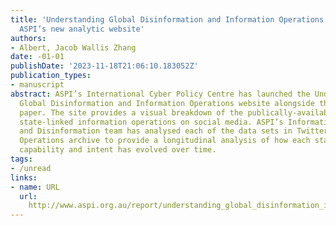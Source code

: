 ```yaml
---
title: 'Understanding Global Disinformation and Information Operations: Insights from
  ASPI’s new analytic website'
authors:
- Albert, Jacob Wallis Zhang
date: -01-01
publishDate: '2023-11-18T21:06:10.183052Z'
publication_types:
- manuscript
abstract: ASPI’s International Cyber Policy Centre has launched the Understanding
  Global Disinformation and Information Operations website alongside this companion
  paper. The site provides a visual breakdown of the publically-available data from
  state-linked information operations on social media. ASPI’s Information Operations
  and Disinformation team has analysed each of the data sets in Twitter’s Information
  Operations archive to provide a longitudinal analysis of how each state’s willingness,
  capability and intent has evolved over time.
tags:
- /unread
links:
- name: URL
  url: 
    http://www.aspi.org.au/report/understanding_global_disinformation_information_operations
---
```

